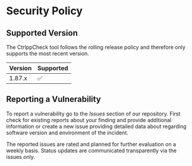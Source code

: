 # Security Policy

## Supported Version

The CtrlppCheck tool follows the rolling release policy and therefore only
supports the most recent version.

| Version | Supported          |
| ------- | ------------------ |
| 1.87.x  | :white_check_mark: |

## Reporting a Vulnerability

To report a vulnerability go to the _Issues_ section of our repository.
First check for existing reports about your finding and provide additional
information or create a new issue providing detailed data about regarding
software version and environment of the incident.

The reported issues are rated and planned for further evaluation on a weekly
basis. Status updates are communicated transparently via the issues only.
